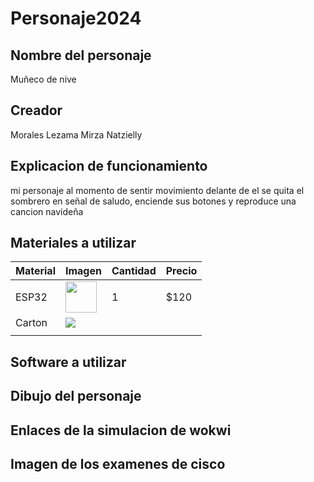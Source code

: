# Personaje2024
## Nombre del personaje
Muñeco de nive
## Creador
Morales Lezama Mirza Natzielly
## Explicacion de funcionamiento
mi personaje al momento de sentir movimiento delante de el se quita el sombrero en señal de saludo, enciende sus botones y reproduce una cancion navideña
## Materiales a utilizar
| Material | Imagen | Cantidad | Precio |
|-|-|-|-|
|ESP32|<img src="https://github.com/user-attachments/assets/41c9a276-97af-4928-b202-e5325a11d384" width="50"/>|1|$120|
|Carton|<img src="https://github.com/user-attachments/assets/f5af1316-6fe8-4d05-add2-72c663fae235" witdh="50"/>
|||


## Software a utilizar

## Dibujo del personaje 

## Enlaces de la simulacion de wokwi

## Imagen de los examenes de cisco
